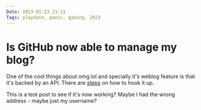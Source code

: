 ```yaml
---
Date: 2023-01-23 21:31
Tags: playdate, panic, gaming, 2023
---
```


# Is GitHub now able to manage my blog?

One of the cool things about omg.lol and specially it's weblog feature is that it's backed by an API. There are [steps](https://advent.weblog.lol/day-12) on how to hook it up. 

This is a test post to see if it's now working? Maybe I had the wrong address - maybe just my username?